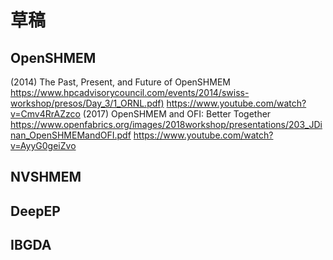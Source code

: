 # 草稿

## OpenSHMEM

(2014) The Past, Present, and Future of OpenSHMEM <https://www.hpcadvisorycouncil.com/events/2014/swiss-workshop/presos/Day_3/1_ORNL.pdf)> <https://www.youtube.com/watch?v=Cmv4RrAZzco>
(2017) OpenSHMEM and OFI: Better Together <https://www.openfabrics.org/images/2018workshop/presentations/203_JDinan_OpenSHMEMandOFI.pdf> <https://www.youtube.com/watch?v=AyyG0geiZvo>



## NVSHMEM

## DeepEP

## IBGDA

